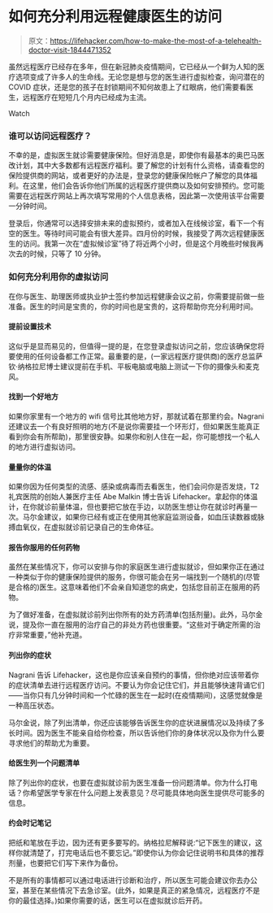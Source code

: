 # 如何充分利用远程健康医生的访问

> 原文：<https://lifehacker.com/how-to-make-the-most-of-a-telehealth-doctor-visit-1844471352>

虽然远程医疗已经存在多年，但在新冠肺炎疫情期间，它已经从一个鲜为人知的医疗选项变成了许多人的生命线。无论您是想与您的医生进行虚拟检查，询问潜在的 COVID 症状，还是您的孩子在封锁期间不知何故患上了红眼病，他们需要看医生，远程医疗在短短几个月内已经成为主流。

Watch

### 谁可以访问远程医疗？

不幸的是，虚拟医生就诊需要健康保险。但好消息是，即使你有最基本的奥巴马医改计划，其中大多数都有远程医疗福利。要了解您的计划有什么资格，请查看您的保险提供商的网站，或者更好的办法是，登录您的健康保险帐户了解您的具体福利。在这里，他们会告诉你他们所属的远程医疗提供商以及如何安排预约。您可能需要在远程医疗网站上再次填写常用的个人信息表格，因此第一次使用该平台需要一分钟时间。

登录后，你通常可以选择安排未来的虚拟预约，或者加入在线候诊室，看下一个有空的医生。等待时间可能会有很大差异。四月份的时候，我接受了两次远程健康医生的访问。我第一次在“虚拟候诊室”待了将近两个小时，但是这个月晚些时候我再次去的时候，只等了 10 分钟。

### 如何充分利用你的虚拟访问

在你与医生、助理医师或执业护士签约参加远程健康会议之前，你需要提前做一些准备。医生的时间是宝贵的，你的时间也是宝贵的，这将帮助你充分利用时间。

#### 提前设置技术

这似乎是显而易见的，但值得一提的是，在您登录虚拟访问之前，您应该确保您将要使用的任何设备都工作正常。最重要的是，(一家远程医疗提供商)的医疗总监萨钦·纳格拉尼博士建议提前在手机、平板电脑或电脑上测试一下你的摄像头和麦克风。

#### 找到一个好地方

如果你家里有一个地方的 wifi 信号比其他地方好，那就试着在那里约会。Nagrani 还建议去一个有良好照明的地方(不是说你需要挂一个环形灯，但如果医生能真正看到你会有所帮助)，那里很安静。如果你和别人住在一起，你可能想找一个私人的地方进行虚拟访问。

#### 量量你的体温

如果你因为任何类型的流感、感染或病毒而去看医生，他们会问你是否发烧，T2 礼宾医院的创始人兼医疗主任 Abe Malkin 博士告诉 Lifehacker。拿起你的体温计，在你就诊前量体温，但也要把它放在手边，以防医生想让你在就诊时再量一次。马尔金建议，如果你已经有或正在使用其他家庭监测设备，如血压读数器或脉搏血氧仪，在虚拟就诊前记录自己的生命体征。

#### 报告你服用的任何药物

虽然在某些情况下，你可以安排与你的家庭医生进行虚拟就诊，但如果你正在通过一种类似于你的健康保险提供的服务，你很可能会在另一端找到一个随机的(尽管是合格的)医生。这意味着他们不会亲自知道您的病史，包括您目前正在服用的药物。

为了做好准备，在虚拟就诊前列出你所有的处方药清单(包括剂量)。此外，马尔金说，提及你一直在服用的治疗自己的非处方药也很重要。“这些对于确定所需的治疗非常重要，”他补充道。

#### 列出你的症状

Nagrani 告诉 Lifehacker，这也是你应该亲自预约的事情，但你绝对应该带着你的症状清单去进行远程医疗访问。不要认为你会记住它们，并且能够快速背诵它们——当你只有几分钟时间和一个忙碌的医生在一起时(在疫情期间)，这感觉就像是一种高压状态。

马尔金说，除了列出清单，你还应该能够告诉医生你的症状进展情况以及持续了多长时间。因为医生不能亲自给你检查，所以告诉他们你的身体状况以及你为什么要寻求他们的帮助尤为重要。

#### 给医生列一个问题清单

除了列出你的症状，也要在虚拟就诊前为医生准备一份问题清单。你为什么打电话？你希望医学专家在什么问题上发表意见？尽可能具体地向医生提供尽可能多的信息。

#### 约会时记笔记

把纸和笔放在手边，因为还有更多要写的。纳格拉尼解释说:“记下医生的建议，这样你就清楚了，打完电话后也不要忘记。”即使你认为你会记住说明书和具体的推荐剂量，也要把它们写下来作为备份。

不是所有的事情都可以通过电话进行诊断和治疗，所以医生可能会建议你去办公室，甚至在某些情况下去急诊室。(此外，如果是真正的紧急情况，远程医疗不是你的最佳选择。)如果你需要的话，医生可以在虚拟就诊后开药。